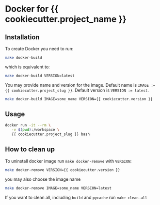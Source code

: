 # Docker for {{ cookiecutter.project_name }}

## Installation

To create Docker you need to run:

```bash
make docker-build
```

which is equivalent to:

```bash
make docker-build VERSION=latest
```

You may provide name and version for the image.
Default name is `IMAGE := {{ cookiecutter.project_slug }}`.
Default version is `VERSION := latest`.

```bash
make docker-build IMAGE=some_name VERSION={{ cookiecutter.version }}
```

## Usage

```bash
docker run -it --rm \
   -v $(pwd):/workspace \
   {{ cookiecutter.project_slug }} bash
```

## How to clean up

To uninstall docker image run `make docker-remove` with `VERSION`:

```bash
make docker-remove VERSION={{ cookiecutter.version }}
```

you may also choose the image name

```bash
make docker-remove IMAGE=some_name VERSION=latest
```

If you want to clean all, including `build` and `pycache` run `make clean-all`
